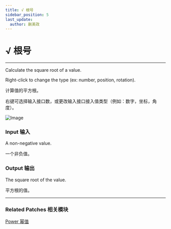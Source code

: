 ```yaml
---
title: √ 根号
sidebar_position: 5
last_update:
  author: 蒯美政
---
```


# √ 根号

---

Calculate the square root of a value.

Right-click to change the type (ex: number, position, rotation).

计算值的平方根。

右键可选择输入接口数，或更改输入接口接入值类型（例如：数字，坐标，角度）。

![Image](@site/static/img/docs/Math/square-root.png)

### Input 输入

A non-negative value.

一个非负值。

### Output 输出

The square root of the value.

平方根的值。

---

### Related Patches 相关模块

[Power 幂值](./Power.md)
